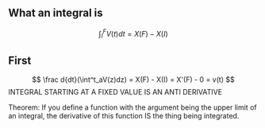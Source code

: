 ## What an integral is

$$ \int^F_IV(t)dt =  X(F) - X(I)$$


## First
$$ \frac d{dt}(\int^t_aV(z)dz) =  X(F) - X(I) = X'(F) - 0 = v(t) $$
INTEGRAL STARTING AT A FIXED VALUE IS AN ANTI DERIVATIVE


Theorem: If you define a function with the argument being the upper limit of an integral, the derivative of this function IS the thing being integrated.